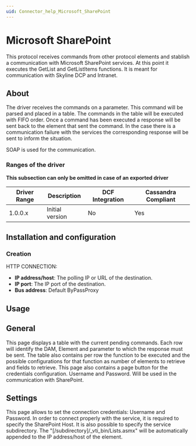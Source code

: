 ```yaml
---
uid: Connector_help_Microsoft_SharePoint
---
```


# Microsoft SharePoint

This protocol receives commands from other protocol elements and stablish a communication with Microsoft SharePoint services. At this point it executes the GetList and GetListItems functions. It is meant for communication with Skyline DCP and Intranet.

## About

The driver receives the commands on a parameter. This command will be parsed and placed in a table. The commands in the table will be executed with FIFO order. Once a command has been executed a response will be sent back to the element that sent the command. In the case there is a communication failure with the services the corresponding response will be sent to inform the situation.

SOAP is used for the communication.

### Ranges of the driver

**This subsection can only be omitted in case of an exported driver**

| **Driver Range** | **Description** | **DCF Integration** | **Cassandra Compliant** |
|------------------|-----------------|---------------------|-------------------------|
| 1.0.0.x          | Initial version | No                  | Yes                     |

## Installation and configuration

### Creation

HTTP CONNECTION:

- **IP address/host**: The polling IP or URL of the destination.
- **IP port**: The IP port of the destination.
- **Bus address**: Default ByPassProxy

## Usage

## General

This page displays a table with the current pending commands. Each row will identify the DAM, Element and parameter to which the response must be sent. The table also contains per row the function to be executed and the possible configurations for that function as number of elements to retrieve and fields to retrieve. This page also contains a page button for the credentials configuration. Username and Password. Will be used in the communication with SharePoint.

## Settings

This page allows to set the connection credentials: Username and Password. In order to connect properly with the service, it is required to specify the SharePoint Host. It is also possible to specify the service subdirectory. The "\[/subdirectory\]/\_vti_bin/Lists.asmx" will be automatically appended to the IP address/host of the element.
